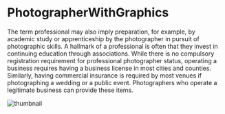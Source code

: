 # PhotographerWithGraphics
The term professional may also imply preparation, for example, by academic study or apprenticeship by the photographer in pursuit of photographic skills. A hallmark of a professional is often that they invest in continuing education through associations. While there is no compulsory registration requirement for professional photographer status, operating a business requires having a business license in most cities and counties. Similarly, having commercial insurance is required by most venues if photographing a wedding or a public event. Photographers who operate a legitimate business can provide these items.

![thumbnail](https://user-images.githubusercontent.com/97239651/189860078-2b98cdf9-4d38-4a37-99e8-762fb158ed61.jpg)
